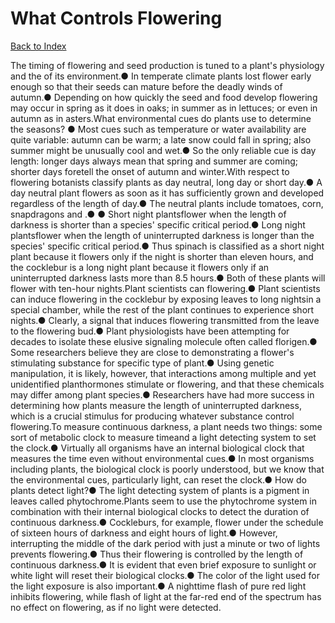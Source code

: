 # What Controls Flowering
[Back to Index](https://github.com/windows10010/tpoExtractor/blob/master/README.md)

The timing of flowering and seed production is tuned to a plant's physiology
and the of its environment.● In temperate climate plants lost flower early enough so that their
seeds can mature before the deadly winds of
autumn.● Depending on how quickly the seed and food develop flowering may occur in spring as it does in oaks; in
summer as in lettuces; or even in autumn
as in asters.What
environmental cues do plants use to determine the seasons? ● Most cues such as temperature or water availability are quite variable: autumn can be warm; a late snow could fall in spring; also summer might be unusually cool and wet.● So the only reliable cue is day length: longer days always mean that spring and summer are coming; shorter
days foretell the onset of autumn and winter.With
respect to flowering botanists classify plants as day neutral, long day or short
day.● A day neutral plant flowers as soon as it has sufficiently grown and developed regardless of the length of
day.● The neutral plants include tomatoes, corn, snapdragons and
.● ● Short night plantsflower when the length of darkness is shorter than a species' specific critical period.● Long night plantsflower
when the length of uninterrupted darkness is longer than the species' specific critical period.● Thus spinach is classified as a short night plant because it flowers only if the night is shorter than eleven hours, and the cocklebur is a long night plant because it flowers only if an uninterrupted darkness lasts more than 8.5 hours.●
Both of these plants will flower with ten-hour nights.Plant scientists can flowering.● Plant scientists can induce flowering in the cocklebur by exposing leaves to long nightsin a special chamber, while the rest of the plant continues to experience
short nights.● Clearly, a signal
that induces flowering transmitted from the leave to the flowering bud.● Plant physiologists have been attempting for decades to isolate these elusive signaling molecule often called florigen.● Some
researchers believe they are close to demonstrating a flower's stimulating substance for specific type of plant.● Using genetic manipulation, it is likely, however, that interactions among multiple and yet unidentified planthormones stimulate or flowering, and that these chemicals may differ among plant species.● Researchers have had more success in determining how plants measure the length of
uninterrupted darkness, which is a crucial stimulus for producing whatever
substance control flowering.To
measure continuous darkness, a plant needs two things: some sort of metabolic clock to measure timeand a light
detecting system to set the clock.● Virtually all organisms have an internal biological clock that measures the time even without environmental cues.● In most organisms including plants, the
biological clock is poorly understood, but we know that the environmental cues, particularly light, can reset the clock.● How do plants detect light?● The light detecting system of plants is a pigment in leaves called phytochrome.Plants
seem to use the phytochrome system in combination with their internal biological clocks to detect the duration of continuous darkness.● Cockleburs, for example,
flower under the schedule of sixteen hours of darkness and eight hours of light.● However, interrupting the middle of the dark period with
just a minute or two of lights prevents flowering.● Thus their flowering
is controlled by the length of continuous darkness.● It is evident that even
brief exposure to sunlight or white light will reset their biological clocks.● The color of the light used for the light exposure is also important.● A nighttime flash of pure red
light inhibits flowering, while flash of light at the far-red end of the spectrum has
no effect on flowering, as if no light were detected. 